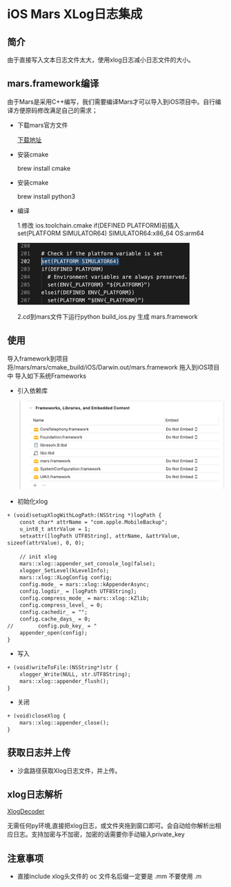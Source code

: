 # iOS Mars XLog日志集成

## 简介
  由于直接写入文本日志文件太大，使用xlog日志减小日志文件的大小。

## mars.framework编译
  由于Mars是采用C++编写，我们需要编译Mars才可以导入到iOS项目中。自行编译方便原码修改满足自己的需求；

* 下载mars官方文件

  [下载地址](https://github.com/Tencent/mars)

* 安装cmake

  brew install cmake

* 安装cmake

  brew install python3

* 编译 

  1.修改 ios.toolchain.cmake
  if(DEFINED PLATFORM)前插入 set(PLATFORM SIMULATOR64) SIMULATOR64:x86_64 OS:arm64

   ![修改](pic/2.png) 

  2.cd到mars文件下运行python build_ios.py
  生成 mars.framework


## 使用

导入framework到项目
将/mars/mars/cmake_build/iOS/Darwin.out/mars.framework 拖入到iOS项目中
导入如下系统Frameworks

    
* 引入依赖库

	![引入依赖库](pic/1.png)

* 初始化xlog

```
+ (void)setupXlogWithLogPath:(NSString *)logPath {
    const char* attrName = "com.apple.MobileBackup";
    u_int8_t attrValue = 1;
    setxattr([logPath UTF8String], attrName, &attrValue, sizeof(attrValue), 0, 0);
    
    // init xlog
    mars::xlog::appender_set_console_log(false);
    xlogger_SetLevel(kLevelInfo);
    mars::xlog::XLogConfig config;
    config.mode_ = mars::xlog::kAppenderAsync;
    config.logdir_ = [logPath UTF8String];
    config.compress_mode_ = mars::xlog::kZlib;
    config.compress_level_ = 0;
    config.cachedir_ = "";
    config.cache_days_ = 0;
//        config.pub_key_ = "
    appender_open(config);
}
```

* 写入
```
+ (void)writeToFile:(NSString*)str {
    xlogger_Write(NULL, str.UTF8String);
    mars::xlog::appender_flush();
}

```

* 关闭

```
+ (void)closeXlog {
    mars::xlog::appender_close();
}
```

## 获取日志并上传

* 沙盒路径获取Xlog日志文件，并上传。

## xlog日志解析

[XlogDecoder](https://github.com/JerryFans/mars_xlog_decoder_gui)

无需任何py环境,直接把xlog日志，或文件夹拖到窗口即可。会自动给你解析出相应日志。支持加密与不加密，加密的话需要你手动输入private_key

## 注意事项
* 直接include xlog头文件的 oc 文件名后缀一定要是 .mm 不要使用 .m






